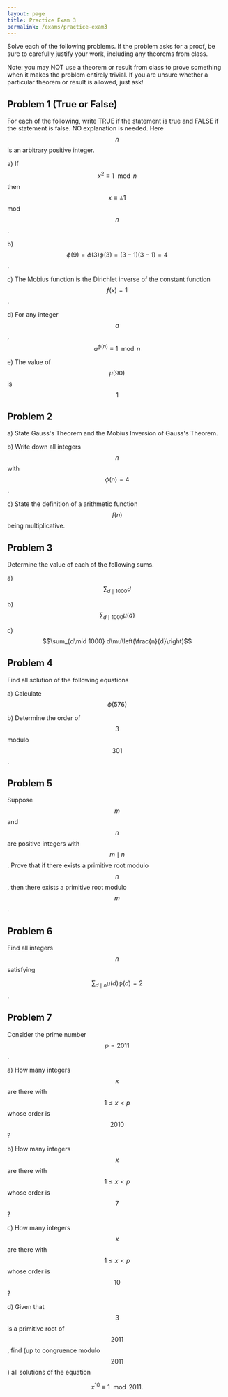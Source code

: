```yaml
---
layout: page
title: Practice Exam 3
permalink: /exams/practice-exam3
---
```


Solve each of the following problems.
If the problem asks for a proof, be sure to carefully justify your work, including any theorems from class.

Note: you may NOT use a theorem or result from class to prove something when it makes the problem entirely trivial.  If you are unsure whether a particular theorem or result is allowed, just ask!

## Problem 1 (True or False)
For each of the following, write TRUE if the statement is true and FALSE if the statement is false.  NO explanation is needed.
Here $$n$$ is an arbitrary positive integer.

a) If $$x^2\equiv 1\mod n$$ then $$x\equiv \pm 1$$ mod $$n$$.

b) $$\phi(9)=\phi(3)\phi(3) = (3-1)(3-1) = 4$$.

c) The Mobius function is the Dirichlet inverse of the constant function $$f(x)=1$$.

d) For any integer $$a$$, $$a^{\phi(n)}\equiv 1\mod n$$

e) The value of $$\mu(90)$$ is $$1$$

## Problem 2

a) State Gauss's Theorem and the Mobius Inversion of Gauss's Theorem.

b) Write down all integers $$n$$ with $$\phi(n) = 4$$.

c) State the definition of a arithmetic function $$f(n)$$ being multiplicative.

## Problem 3

Determine the value of each of the following sums.

a) $$\sum_{d\mid 1000} d$$ 

b) $$\sum_{d\mid 1000} \mu(d)$$

c) $$\sum_{d\mid 1000} d\mu\left(\frac{n}{d}\right)$$

## Problem 4

Find all solution of the following equations

a) Calculate $$\phi(576)$$

b) Determine the order of $$3$$ modulo $$301$$.

## Problem 5

Suppose $$m$$ and $$n$$ are positive integers with $$m \mid n$$.
Prove that if there exists a primitive root modulo $$n$$, then there exists a primitive root modulo $$m$$.

## Problem 6

Find all integers $$n$$ satisfying

$$\sum_{d\mid n} \mu(d)\phi(d) = 2$$.

## Problem 7

Consider the prime number $$p=2011$$.

a) How many integers $$x$$ are there with $$1\leq x  < p$$ whose order is $$2010$$?

b) How many integers $$x$$ are there with $$1\leq x  < p$$ whose order is $$7$$?

c) How many integers $$x$$ are there with $$1\leq x  < p$$ whose order is $$10$$?

d) Given that $$3$$ is a primitive root of $$2011$$, find (up to congruence modulo $$2011$$) all solutions of the equation

$$x^{10}\equiv 1\mod 2011.$$


